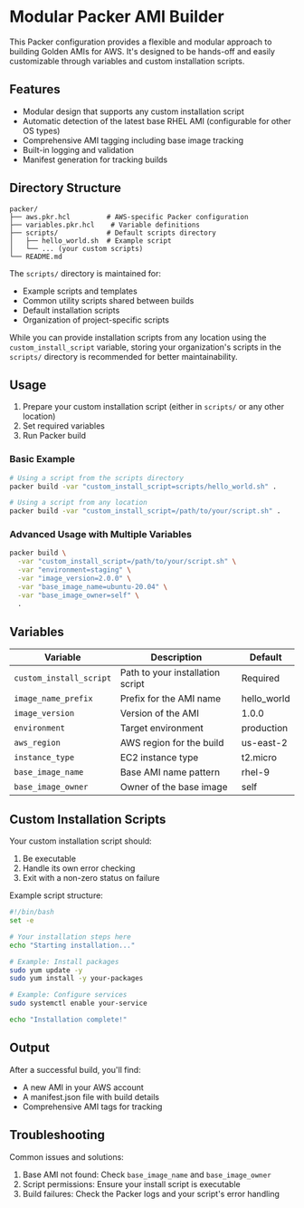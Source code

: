 # Modular Packer AMI Builder

This Packer configuration provides a flexible and modular approach to building Golden AMIs for AWS. It's designed to be hands-off and easily customizable through variables and custom installation scripts.

## Features

- Modular design that supports any custom installation script
- Automatic detection of the latest base RHEL AMI (configurable for other OS types)
- Comprehensive AMI tagging including base image tracking
- Built-in logging and validation
- Manifest generation for tracking builds

## Directory Structure

```
packer/
├── aws.pkr.hcl         # AWS-specific Packer configuration
├── variables.pkr.hcl    # Variable definitions
├── scripts/            # Default scripts directory
│   ├── hello_world.sh  # Example script
│   └── ... (your custom scripts)
└── README.md
```

The `scripts/` directory is maintained for:
- Example scripts and templates
- Common utility scripts shared between builds
- Default installation scripts
- Organization of project-specific scripts

While you can provide installation scripts from any location using the `custom_install_script` variable, storing your organization's scripts in the `scripts/` directory is recommended for better maintainability.

## Usage

1. Prepare your custom installation script (either in `scripts/` or any other location)
2. Set required variables
3. Run Packer build

### Basic Example

```bash
# Using a script from the scripts directory
packer build -var "custom_install_script=scripts/hello_world.sh" .

# Using a script from any location
packer build -var "custom_install_script=/path/to/your/script.sh" .
```

### Advanced Usage with Multiple Variables

```bash
packer build \
  -var "custom_install_script=/path/to/your/script.sh" \
  -var "environment=staging" \
  -var "image_version=2.0.0" \
  -var "base_image_name=ubuntu-20.04" \
  -var "base_image_owner=self" \
  .
```

## Variables

| Variable | Description | Default |
|----------|-------------|---------|
| `custom_install_script` | Path to your installation script | Required |
| `image_name_prefix` | Prefix for the AMI name | hello_world |
| `image_version` | Version of the AMI | 1.0.0 |
| `environment` | Target environment | production |
| `aws_region` | AWS region for the build | us-east-2 |
| `instance_type` | EC2 instance type | t2.micro |
| `base_image_name` | Base AMI name pattern | rhel-9 |
| `base_image_owner` | Owner of the base image | self |

## Custom Installation Scripts

Your custom installation script should:
1. Be executable
2. Handle its own error checking
3. Exit with a non-zero status on failure

Example script structure:
```bash
#!/bin/bash
set -e

# Your installation steps here
echo "Starting installation..."

# Example: Install packages
sudo yum update -y
sudo yum install -y your-packages

# Example: Configure services
sudo systemctl enable your-service

echo "Installation complete!"
```

## Output

After a successful build, you'll find:
- A new AMI in your AWS account
- A manifest.json file with build details
- Comprehensive AMI tags for tracking

## Troubleshooting

Common issues and solutions:
1. Base AMI not found: Check `base_image_name` and `base_image_owner`
2. Script permissions: Ensure your install script is executable
3. Build failures: Check the Packer logs and your script's error handling 